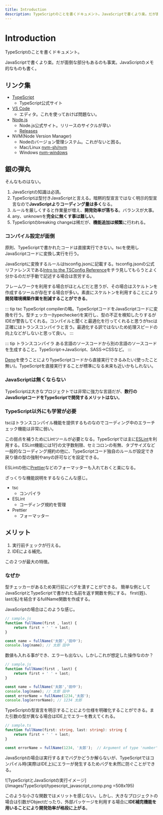 ```yaml
---
title: Introduction
description: TypeScriptのことを書くドキュメント。JavaScriptで書くより楽。だが面倒な部分もあるのも事実。JavaScriptのメモ的なものも書く。
---
```


# Introduction

TypeScriptのことを書くドキュメント。

JavaScriptで書くより楽。だが面倒な部分もあるのも事実。JavaScriptのメモ的なものも書く。

<google-ads/>

## リンク集

* [TypeScript](https://www.typescriptlang.org/)
  * TypeScript公式サイト
* [VS Code](https://azure.microsoft.com/ja-jp/products/visual-studio-code/)
  * エディタ。これを使っておけば問題ない。
* [Node.js](https://nodejs.org/)
  * Node.js公式サイト。リリースのサイクルが早い
  * [Releases](https://nodejs.org/en/about/releases/)
* NVM(Node Version Manager)
  * Nodeのバージョン管理システム。これがないと困る。
  * Mac/Linux [nvm-sh/nvm](https://github.com/nvm-sh/nvm)
  * Windows [nvm-windows](https://github.com/coreybutler/nvm-windows)

## 銀の弾丸

そんなものはない。

1. JavaScriptの知識は必須。
1. TypeScriptは型付きJavaScriptと言える。暗黙的型宣言ではなく明示的型宣言なので**JavaScriptよりコーディング量は多く**なる。
1. ルールを厳しくすると作業量が増え、**開発効率が落ちる**。バランスが大事。
1. any、unknownを**完全に無くす事は難しい**。
1. TypeScriptのbreaking changeは稀だが、**機能追加は頻繁**に行われる。

### コンパイル設定が面倒

原則、TypeScriptで書かれたコードは直接実行できない。tscを使用しJavaScriptコードに変換し実行を行う。

JavaScriptに変換するルールはtsconfig.jsonに記載する。tsconfig.jsonの公式リファレンスである[Intro to the TSConfig Reference](https://www.typescriptlang.org/tsconfig)をチラ見してもらうとよく分かるのだが手動で記述する場合は苦労する。

フレームワークを利用する場合がほとんどだと思うが、その場合はスケルトンを作成するツールが存在する場合が多い。素直にスケルトンを利用することにより**開発環境構築作業を削減することができる**。

::: tip tsc
TypeScript compilerの略。TypeScriptコードをJavaScriptコードに変換を行う。型チェッカー(typechecker)を実行し、型の不正を検知したりするがIDEが警告してくれる。コンパイルと聞くと最適化を行ってくれると思うがtscは正確にはトランスコンパイラと言う。最適化する訳ではないため処理スピードの向上などがしないと思って良い。
:::

::: tip トランスコンパイラ
ある言語のソースコードから別の言語のソースコードを生成すること。TypeScript→JavaScript、SASS→CSSなど。
:::

[Deno](https://deno.land/)を使うことによりTypeScriptコードから直接実行できるみたい(使ったこと無い)。TypeScriptを直接実行することが標準になる未来も近いかもしれない。

### JavaScriptは無くならない

TypeScriptは大きなプロジェクトでは非常に強力な言語だが、**数行のJavaScriptコードをTypeScriptで開発するメリットはない**。

### TypeScript以外にも学習が必要

tscはトランスコンパイル機能を提供するものなのでコーディング中のエラーチェック機能は非常に弱い。

この弱点を補うためにLintツールが必要となる。TypeScriptでは主に[ESLint](https://eslint.org/)を利用する。ESLint機能には1行の文字数制限、セミコロンの有無、タブサイズなど一般的なコーディング規約の他に、TypeScriptコード独自のルールが設定でき戻り値の型の強制やanyの許可などを設定できる。

ESLintの他に[Prettier](https://prettier.io/)などのフォーマッターも入れておくと楽になる。

ざっくりな機能説明をするならこんな感じ。

* tsc
  * コンパイラ
* ESLint
  * コーディング規約を管理
* Prettier
  * フォーマッター

## メリット

1. 実行前チェックが行える。
1. IDEによる補完。

この２つが最大の特徴。

### なぜか

型チェッカーがあるため実行前にバグを潰すことができる。
簡単な例としてJavaScriptとTypeScriptで書かれた名前を返す関数を例にする。
first(姓)、last(名)を結合するfullName関数を作成する。

JavaScriptの場合はこのような感じ。

```js
// sample.js
function fullName(first , last) {
    return first + ' ' + last;
}

const name = fullName('太郎','田中');
console.log(name); // 太郎 田中
```

数値も入れる事ができ、エラーも出ない。しかしこれが想定した操作なのか？

```js
// sample.js
function fullName(first , last) {
    return first + ' ' + last;
}

const name = fullName('太郎','田中');
console.log(name); // 太郎 田中
const errorName = fullName(1234,'太郎');
console.log(errorName); // 1234 太郎
```

TypeScriptの型宣言を明示することにより仕様を明確化することができる。また引数の型が異なる場合はIDE上でエラーを教えてくれる。

```ts
// sample.ts
function fullName(first: string, last: string): string {
    return first + ' ' + last;
}

const errorName = fullName(1234, '太郎');  // Argument of type 'number' is not assignable to parameter of type 'string'.
```

JavaScriptの場合は実行するまでバグかどうか解らないが、TypeScriptではコンパイル時(実際はIDE上)にエラーが発生するためバグを未然に防ぐことができる。

![TypeScriptとJavaScriptの実行イメージ](/images/TypeScript/typescript_javascript_comp.png =508x195)

このような小さな関数ではメリットを感じない。しかし、大きなプロジェクトの場合は引数がObjectだったり、外部パッケージを利用する場合に**IDE補完機能を用いることにより開発効率が格段に上がる**。
